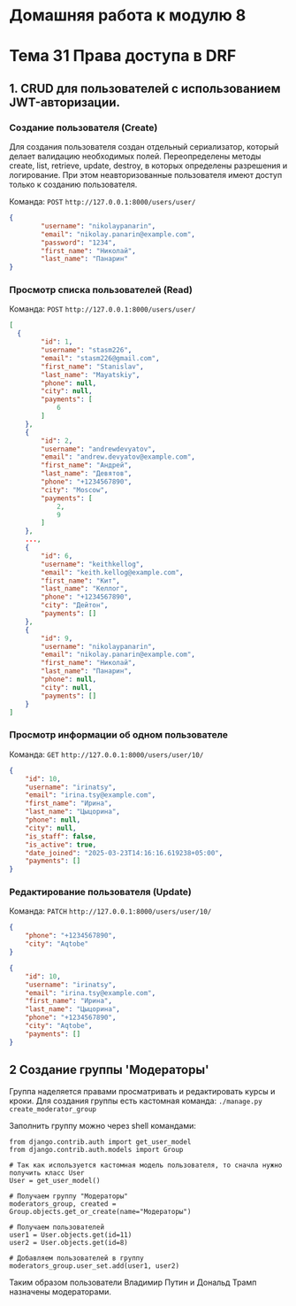 # Домашняя работа к модулю 8
# Тема 31 Права доступа в DRF

## 1. CRUD для пользователей с использованием JWT-авторизации.

### Создание пользователя (Create)

Для создания пользователя создан отдельный сериализатор, который делает валидацию необходимых полей.
Переопределены методы create, list, retrieve, update, destroy, в которых определены разрешения и логирование. При этом неавторизованные пользователя имеют доступ только к созданию пользователя.

Команда: ```POST``` ```http://127.0.0.1:8000/users/user/```

```json
{
        "username": "nikolaypanarin",
        "email": "nikolay.panarin@example.com",
        "password": "1234",
        "first_name": "Николай",
        "last_name": "Панарин"
}
```
### Просмотр списка пользователей (Read)
Команда: ```POST``` ```http://127.0.0.1:8000/users/user/```

```json
[
  {
        "id": 1,
        "username": "stasm226",
        "email": "stasm226@gmail.com",
        "first_name": "Stanislav",
        "last_name": "Mayatskiy",
        "phone": null,
        "city": null,
        "payments": [
            6
        ]
    },
    {
        "id": 2,
        "username": "andrewdevyatov",
        "email": "andrew.devyatov@example.com",
        "first_name": "Андрей",
        "last_name": "Девятов",
        "phone": "+1234567890",
        "city": "Moscow",
        "payments": [
            2,
            9
        ]
    },
    ...,
    {
        "id": 6,
        "username": "keithkellog",
        "email": "keith.kellog@example.com",
        "first_name": "Кит",
        "last_name": "Келлог",
        "phone": "+1234567890",
        "city": "Дейтон",
        "payments": []
    },
    {
        "id": 9,
        "username": "nikolaypanarin",
        "email": "nikolay.panarin@example.com",
        "first_name": "Николай",
        "last_name": "Панарин",
        "phone": null,
        "city": null,
        "payments": []
    }
]
```

### Просмотр информации об одном пользователе
Команда: ```GET``` ```http://127.0.0.1:8000/users/user/10/```
```json
{
    "id": 10,
    "username": "irinatsy",
    "email": "irina.tsy@example.com",
    "first_name": "Ирина",
    "last_name": "Цыцорина",
    "phone": null,
    "city": null,
    "is_staff": false,
    "is_active": true,
    "date_joined": "2025-03-23T14:16:16.619238+05:00",
    "payments": []
}
```

### Редактирование пользователя (Update)
Команда: ```PATCH``` ```http://127.0.0.1:8000/users/user/10/```
```json
{
    "phone": "+1234567890",
    "city": "Aqtobe"
}
```

```json
{
    "id": 10,
    "username": "irinatsy",
    "email": "irina.tsy@example.com",
    "first_name": "Ирина",
    "last_name": "Цыцорина",
    "phone": "+1234567890",
    "city": "Aqtobe",
    "payments": []
}
```


## 2 Создание группы 'Модераторы'
Группа наделяется правами просматривать и редактировать курсы и кроки.
Для создания группы есть кастомная команда:
```./manage.py create_moderator_group```

Заполнить группу можно через shell командами:
```
from django.contrib.auth import get_user_model
from django.contrib.auth.models import Group

# Так как используется кастомная модель пользователя, то сначла нужно получить класс User
User = get_user_model()

# Получаем группу "Модераторы"
moderators_group, created = Group.objects.get_or_create(name="Модераторы")

# Получаем пользователей
user1 = User.objects.get(id=11)
user2 = User.objects.get(id=8)

# Добавляем пользователей в группу
moderators_group.user_set.add(user1, user2)
```

Таким образом пользователи Владимир Путин и Дональд Трамп назначены модераторами.

